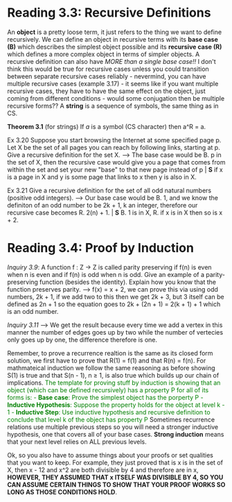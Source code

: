 # Reading 3.3: Recursive Definitions
An **object** is a pretty loose term, it just refers to the thing we want to define recursively. We can define an object in recursive terms with its **base case (B)** which describes the simplest object possible and its **recursive case (R)** which defines a more complex object in terms of simpler objects. A recursive definition can also have *MORE than a single base case!!* I don't think this would be true for recursive cases unless you could transition between separate recursive cases reliably - nevermind, you can have multiple recursive cases (example 3.17) - it seems like if you want multiple recursive cases, they have to have the same effect on the object, just coming from different conditions - would some conjugation then be multiple recursive forms?? A **string** is a sequence of symbols, the same thing as in CS. 

**Theorem 3.1** (for strings) If *a* is a symbol (CS character) then a^R = a. 

Ex 3.20 Suppose you start browsing the Internet at some specified page p. Let X be the set of all pages you can reach by following links, starting at p. Give a recursive definition for the set X. --> The base case would be B. p in the set of X, then the recursive case would give you a page that comes from within the set and set your new "base" to that new page instead of p | **S** if x is a page in X and y is some page that links to x then y is also in X. 

Ex 3.21 Give a recursive definition for the set of all odd natural numbers (positive odd integers). --> Our base case would be B. 1, and we know the definiton of an odd number to be 2k + 1, k an integer, therefore our recursive case becomes R. 2(n) + 1. | **S** B. 1 is in X, R. if x is in X then so is x + 2. 

# Reading 3.4: Proof by Induction
*Inquiry 3.9*: A function f : Z → Z is called parity preserving if f(n) is even when n is even and if f(n) is odd when n is odd. Give an example of a parity-preserving function (besides the identity). Explain how you know that the function preserves parity. --> f(x) = x + 2, we can prove this via using odd numbers, 2k + 1, if we add two to this then we get 2k + 3, but 3 itself can be defined as 2n + 1 so the equation goes to 2k + (2n + 1) = 2(k + 1) + 1 which is an odd number.

*Inquiry 3.11* --> We get the result because every time we add a vertex in this manner the number of edges goes up by two while the number of vertecies only goes up by one, the difference therefore is one. 

Remember, to prove a recurrence realtion is the same as its closed form solution, we first have to prove that R(1) = f(1) and that R(n) = f(n). For mathmateical induction we follow the same reasoning as before showing S(1) is true and that S(n - 1), n ≥ 1, is also true which builds up our chain of implications. <font color="green">The template for proving stuff by induction is showing that an object (which can be defined recursively) has a property P for all of its forms is:
    - **Base case**: Prove the simplest object has the porperty P
    - **Inductive Hypothesis**: Suppose the property holds for the object at level k - 1
    - **Inductive Step**: Use inductive hypothesis and recursive definition to conclude that level k of the object has property P </font>
Sometimes recurrence relations use multiple previous steps so you will need a stronger inductive hypothesis, one that covers all of your base cases. **Strong induction** means that your next level relies on ALL previous levels. 

Ok, so you also have to assume things about your proofs or set qualities that you want to keep. For example, they just proved that is x is in the set of X, then x - 12 and x^2 are both divisible by 4 and therefore are in x, **HOWEVER, THEY ASSUMED THAT x ITSELF WAS DIVISIBLE BY 4, SO YOU CAN ASSUME CERTAIN THINGS TO SHOW THAT YOUR PROOF WORKS SO LONG AS THOSE CONDITIONS HOLD**.